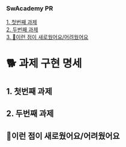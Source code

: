 ### SwAcademy PR

[1. 첫번째 과제 ](#1-첫번째-과제)  
[2. 두번째 과제](#2-두번째-과제)  
[3. 🐥이런 점이 새로웠어요/어려웠어요](#이런-점이-새로웠어요/어려웠어요)  

# 🐕 과제 구현 명세 

  
  

## 1. 첫번째 과제

  
  

## 2. 두번째 과제


  
  

## 🐥이런 점이 새로웠어요/어려웠어요
